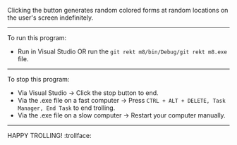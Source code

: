 Clicking the button generates random colored forms at random locations on the user's screen indefinitely.

---

To run this program:
- Run in Visual Studio OR run the `git rekt m8/bin/Debug/git rekt m8.exe` file.

---

To stop this program:
- Via Visual Studio -> Click the stop button to end. 
- Via the .exe file on a fast computer -> Press `CTRL + ALT + DELETE, Task Manager, End Task` to end trolling. 
- Via the .exe file on a slow computer -> Restart your computer manually.

---

HAPPY TROLLING! :trollface:


